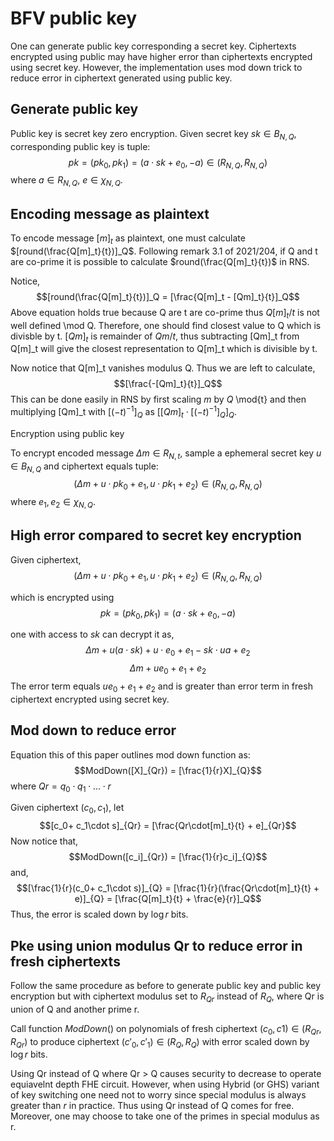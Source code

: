 # BFV public key

One can generate public key corresponding a secret key. Ciphertexts encrypted using public may have higher error than ciphertexts encrypted using secret key. However, the implementation uses mod down trick to reduce error in ciphertext generated using public key. 

## Generate public key

Public key is secret key zero encryption. Given secret key $sk \in B_{N, Q}$, corresponding public key is tuple: 
$$pk = (pk_0, pk_1) = (a\cdot sk + e_0, -a) \in (R_{N,Q}, R_{N,Q})$$
where $a \in R_{N,Q}$, $e \in \chi_{N , Q}$.

## Encoding message as plaintext

To encode message $[m]_t$ as plaintext, one must calculate $[round(\frac{Q[m]_t}{t})]_Q$. Following remark 3.1 of 2021/204, if Q and t are co-prime it is possible to calculate $round(\frac{Q[m]_t}{t})$ in RNS. 

Notice, $$[round(\frac{Q[m]_t}{t})]_Q = [\frac{Q[m]_t - [Qm]_t}{t}]_Q$$
Above equation holds true because Q are t are co-prime thus $Q[m]_t/t$ is not well defined \mod Q. Therefore, one should find closest value to Q which is divisble by t. $[Qm]_t$ is remainder of $Qm/t$, thus subtracting [Qm]_t from Q[m]_t will give the closest representation to Q[m]_t which is divisible by t.

Now notice that Q[m]_t vanishes modulus Q. Thus we are left to calculate, 
$$[\frac{-[Qm]_t}{t}]_Q$$
This can be done easily in RNS by first scaling $m$ by $Q$ \mod{t} and then multiplying [Qm]_t with $[(-t)^{-1}]_Q$ as $[[Qm]_t\cdot[(-t)^{-1}]_Q]_Q$.

Encryption using public key

To encrypt encoded message $\Delta m \in R_{N,t}$, sample a ephemeral secret key $u \in B_{N,Q}$ and ciphertext equals tuple: 
$$(\Delta m + u \cdot pk_0 + e_1, u \cdot pk_1 + e_2) \in (R_{N,Q},R_{N,Q})$$
where $e_1,e_2 \in \chi_{N, Q}$.


## High error compared to secret key encryption

Given ciphertext, 
$$(\Delta m + u \cdot pk_0 + e_1, u \cdot pk_1 + e_2) \in (R_{N,Q},R_{N,Q})$$

which is encrypted using
$$pk = (pk_0, pk_1) = (a\cdot sk + e_0, -a)$$

one with access to $sk$ can decrypt it as, 
$$\Delta m + u (a \cdot sk) + u \cdot e_0 + e_1 - sk\cdot ua + e_2$$
$$\Delta m + ue_0 + e_1 + e_2$$
The error term equals $ue_0 + e_1 + e_2$ and is greater than error term in fresh ciphertext encrypted using secret key. 


## Mod down to reduce error

Equation this of this paper outlines mod down function as: 
$$ModDown([X]_{Qr}) = [\frac{1}{r}X]_{Q}$$
where $Qr = q_0 \cdot q_1 \cdot ... \cdot r$

Given ciphertext $(c_0, c_1)$, let 
$$[c_0+ c_1\cdot s]_{Qr} = [\frac{Qr\cdot[m]_t}{t} + e]_{Qr}$$
Now notice that, 
$$ModDown([c_i]_{Qr}) = [\frac{1}{r}c_i]_{Q}$$
and,
$$[\frac{1}{r}(c_0+ c_1\cdot s)]_{Q} = [\frac{1}{r}(\frac{Qr\cdot[m]_t}{t} + e)]_{Q} = [\frac{Q[m]_t}{t} + \frac{e}{r}]_Q$$
Thus, the error is scaled down by $\log{r}$ bits. 

## Pke using union modulus Qr to reduce error in fresh ciphertexts

Follow the same procedure as before to generate public key and public key encryption but with ciphertext modulus set to $R_{Qr}$ instead of $R_Q$, where Qr is union of Q and another prime r.

Call function $ModDown()$ on polynomials of fresh ciphertext $(c_0, c1) \in (R_{Qr}, R_{Qr})$ to produce ciphertext $(c'_0, c'_1) \in (R_{Q}, R_{Q})$ with error scaled down by $\log{r}$ bits.

Using Qr instead of Q where Qr > Q causes security to decrease to operate equiavelnt depth FHE circuit. However, when using Hybrid (or GHS) variant of key switching one need not to worry since special modulus is always greater than $r$ in practice. Thus using Qr instead of Q comes for free. Moreover, one may choose to take one of the primes in special modulus as r. 



